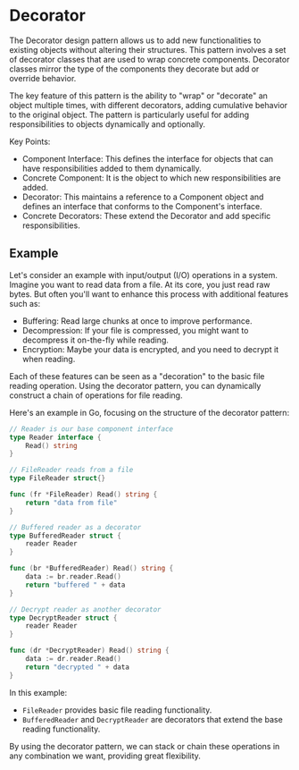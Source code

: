 # Decorator

The Decorator design pattern allows us to add new functionalities to existing objects without altering their structures. This pattern involves a set of decorator classes that are used to wrap concrete components. Decorator classes mirror the type of the components they decorate but add or override behavior.

The key feature of this pattern is the ability to "wrap" or "decorate" an object multiple times, with different decorators, adding cumulative behavior to the original object. The pattern is particularly useful for adding responsibilities to objects dynamically and optionally.

Key Points:

 - Component Interface: This defines the interface for objects that can have responsibilities added to them dynamically.
 - Concrete Component: It is the object to which new responsibilities are added.
 - Decorator: This maintains a reference to a Component object and defines an interface that conforms to the Component's interface.
 - Concrete Decorators: These extend the Decorator and add specific responsibilities.

## Example

Let's consider an example with input/output (I/O) operations in a system. Imagine you want to read data from a file. At its core, you just read raw bytes. But often you'll want to enhance this process with additional features such as:

 - Buffering: Read large chunks at once to improve performance.
 - Decompression: If your file is compressed, you might want to decompress it on-the-fly while reading.
 - Encryption: Maybe your data is encrypted, and you need to decrypt it when reading.

Each of these features can be seen as a "decoration" to the basic file reading operation. Using the decorator pattern, you can dynamically construct a chain of operations for file reading.

Here's an example in Go, focusing on the structure of the decorator pattern:

```go
// Reader is our base component interface
type Reader interface {
	Read() string
}

// FileReader reads from a file
type FileReader struct{}

func (fr *FileReader) Read() string {
	return "data from file"
}

// Buffered reader as a decorator
type BufferedReader struct {
	reader Reader
}

func (br *BufferedReader) Read() string {
	data := br.reader.Read()
	return "buffered " + data
}

// Decrypt reader as another decorator
type DecryptReader struct {
	reader Reader
}

func (dr *DecryptReader) Read() string {
	data := dr.reader.Read()
	return "decrypted " + data
}
```

In this example:

 - `FileReader` provides basic file reading functionality.
 - `BufferedReader` and `DecryptReader` are decorators that extend the base reading functionality.

By using the decorator pattern, we can stack or chain these operations in any combination we want, providing great flexibility.
